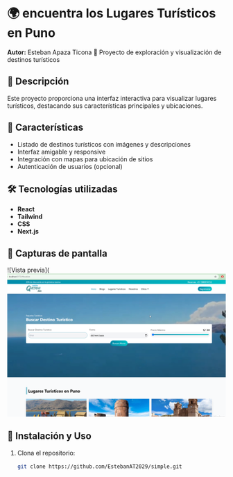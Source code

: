 # 🌍 encuentra los Lugares Turísticos en Puno

**Autor:** Esteban Apaza Ticona
📍 Proyecto de exploración y visualización de destinos turísticos  

## 📖 Descripción  
Este proyecto proporciona una interfaz interactiva para visualizar lugares turísticos, destacando sus características principales y ubicaciones.  

## 🚀 Características  
- Listado de destinos turísticos con imágenes y descripciones  
- Interfaz amigable y responsive  
- Integración con mapas para ubicación de sitios  
- Autenticación de usuarios (opcional)  

## 🛠️ Tecnologías utilizadas  
- **React** 
- **Tailwind**
- **CSS** 
- **Next.js**
## 📸 Capturas de pantalla  
![Vista previa](![alt text](image.png) 

## 🔧 Instalación y Uso  
1. Clona el repositorio:  
   ```bash
   git clone https://github.com/EstebanAT2029/simple.git
